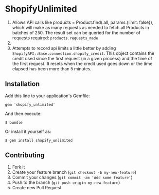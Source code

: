 # ShopifyUnlimited

1. Allows API calls like products = Product.find(:all, params:{limit: false}), which will make as many requests as needed to fetch all Products in batches of 250. The result set can be queried for the number of requests required: ```products.requests_made```
2. 
2. Attempts to record api limits a little better by adding ```ShopifyAPI::Base.connection.shopify_credit```. This object contains the credit used since the first request (in a given process) and the time of the first request. It resets when the credit used goes down or the time elapsed has been more than 5 minutes.

## Installation

Add this line to your application's Gemfile:

    gem 'shopify_unlimited'

And then execute:

    $ bundle

Or install it yourself as:

    $ gem install shopify_unlimited

## Contributing

1. Fork it
2. Create your feature branch (`git checkout -b my-new-feature`)
3. Commit your changes (`git commit -am 'Add some feature'`)
4. Push to the branch (`git push origin my-new-feature`)
5. Create new Pull Request
